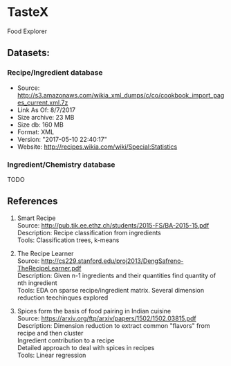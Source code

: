 # TasteX
Food Explorer

## Datasets:

### Recipe/Ingredient database
- Source: http://s3.amazonaws.com/wikia_xml_dumps/c/co/cookbook_import_pages_current.xml.7z
- Link As Of: 8/7/2017
- Size archive: 23 MB
- Size db: 160 MB
- Format: XML
- Version: "2017-05-10 22:40:17"
- Website: http://recipes.wikia.com/wiki/Special:Statistics


### Ingredient/Chemistry database
TODO
   
   
   

## References

1. Smart Recipe  
   Source: http://pub.tik.ee.ethz.ch/students/2015-FS/BA-2015-15.pdf  
   Description: Recipe classification from ingredients  
   Tools: Classification trees, k-means

2. The Recipe Learner  
   Source: http://cs229.stanford.edu/proj2013/DengSafreno-TheRecipeLearner.pdf  
   Description: Given n-1 ingredients and their quantities find quantity of nth ingredient  
   Tools: EDA on sparse recipe/ingredient matrix. Several dimension reduction teechinques explored  

3. Spices form the basis of food pairing in Indian cuisine  
   Source: https://arxiv.org/ftp/arxiv/papers/1502/1502.03815.pdf  
   Description: Dimension reduction to extract common "flavors" from recipe and then cluster  
      Ingredient contribution to a recipe  
      Detailed approach to deal with spices in recipes  
   Tools: Linear regression


